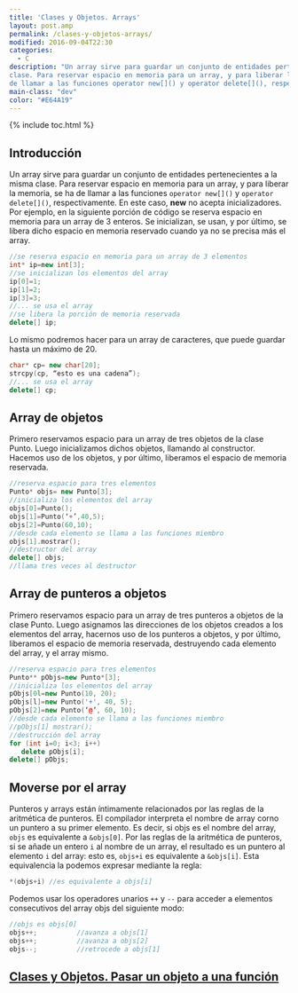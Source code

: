 ```yaml
---
title: 'Clases y Objetos. Arrays'
layout: post.amp
permalink: /clases-y-objetos-arrays/
modified: 2016-09-04T22:30
categories:
  - C
description: "Un array sirve para guardar un conjunto de entidades pertenecientes a la misma
clase. Para reservar espacio en memoria para un array, y para liberar la memoria, se ha
de llamar a las funciones operator new[]() y operator delete[](), respectivamente"
main-class: "dev"
color: "#E64A19"
---
```


{% include toc.html %}

## Introducción

Un array sirve para guardar un conjunto de entidades pertenecientes a la misma clase. Para reservar espacio en memoria para un array, y para liberar la memoria, se ha de llamar a las funciones `operator new[]()` y `operator delete[]()`, respectivamente. En este caso, **new** no acepta inicializadores. Por ejemplo, en la siguiente porción de código se reserva espacio en memoria para un array de 3 enteros. Se inicializan, se usan, y por último, se libera dicho espacio en memoria reservado cuando ya no se precisa más el array.

<!--ad-->

```cpp
//se reserva espacio en memoria para un array de 3 elementos
int* ip=new int[3];
//se inicializan los elementos del array
ip[0]=1;
ip[1]=2;
ip[3]=3;
//... se usa el array
//se libera la porción de memoria reservada
delete[] ip;
```

Lo mismo podremos hacer para un array de caracteres, que puede guardar hasta un máximo de 20.

```cpp
char* cp= new char[20];
strcpy(cp, “esto es una cadena”);
//... se usa el array
delete[] cp;
```

## Array de objetos

Primero reservamos espacio para un array de tres objetos de la clase Punto.  Luego inicializamos dichos objetos, llamando al constructor. Hacemos uso de los objetos, y por último, liberamos el espacio de memoria reservada.

```cpp
//reserva espacio para tres elementos
Punto* objs= new Punto[3];
//inicializa los elementos del array
objs[0]=Punto();
objs[1]=Punto(‘+’,40,5);
objs[2]=Punto(60,10);
//desde cada elemento se llama a las funciones miembro
objs[1].mostrar();
//destructor del array
delete[] objs;
//llama tres veces al destructor
```

## Array de punteros a objetos

Primero reservamos espacio para un array de tres punteros a objetos de la clase Punto. Luego asignamos las direcciones de los objetos creados a los elementos del array, hacernos uso de los punteros a objetos, y por último, liberamos el espacio de memoria reservada, destruyendo cada elemento del array, y el array mismo.

```cpp
//reserva espacio para tres elementos
Punto** pObjs=new Punto*[3];
//inicializa los elementos del array
pObjs[0l=new Punto(10, 20);
pObjs[l]=new Punto('+', 40, 5);
pObjs[2]=new Punto(‘@’, 60, 10);
//desde cada elemento se llama a las funciones miembro
//pObjs[1] mostrar();
//destrucción del array
for (int i=0; i<3; i++)
   delete pObjs[i];
delete[] pObjs;
```

## Moverse por el array

Punteros y arrays están íntimamente relacionados por las reglas de la aritmética de punteros. El compilador interpreta el nombre de array corno un puntero a su primer elemento. Es decir, si objs es el nombre del array, `objs` es equivalente a `&objs[0]`. Por las reglas de la aritmética de punteros, si se añade un entero `i` al nombre de un array, el resultado es un puntero al elemento `i` del array: esto es, `objs+i` es equivalente a `&objs[i]`. Esta equivalencia la podemos expresar mediante la regla:

```cpp
*(objs+i) //es equivalente a objs[i]
```

Podemos usar los operadores unarios `++` y `--` para acceder a elementos consecutivos del array objs del siguiente modo:

```cpp
//objs es objs[0]
objs++;          //avanza a objs[1]
objs++;          //avanza a objs[2]
objs--;          //retrocede a objs[1]
```

## [Clases y Objetos. Pasar un objeto a una función][1]

 [1]: /clases-y-objetos-pasar-un-objeto-una/
